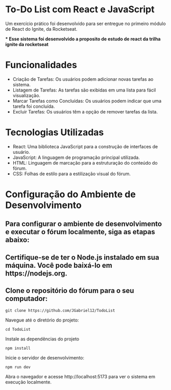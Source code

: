 <h1>To-Do List com React e JavaScript</h1>
<p>Um exercício prático foi desenvolvido para ser entregue no primeiro módulo de React do Ignite, da Rocketseat. </p>

<strong>\* Esse sistema foi desenvolvido a proposito de estudo de react da trilha ignite da rocketseat</strong>

<h1>Funcionalidades</h1>

<ul>
  <li>Criação de Tarefas: Os usuários podem adicionar novas tarefas ao sistema.</li>
  <li>Listagem de Tarefas: As tarefas são exibidas em uma lista para fácil visualização.</li>
  <li>Marcar Tarefas como Concluídas: Os usuários podem indicar que uma tarefa foi concluída.</li>
  <li>Excluir Tarefas: Os usuários têm a opção de remover tarefas da lista.</li>
</ul>

<h1>Tecnologias Utilizadas</h1>

<ul>
  <li>React: Uma biblioteca JavaScript para a construção de interfaces de usuário.</li>
  <li>JavaScript: A linguagem de programação principal utilizada.</li>
  <li>HTML: Linguagem de marcação para a estruturação do conteúdo do fórum.</li>
  <li>CSS: Folhas de estilo para a estilização visual do fórum.</li>
</ul>

<h1>Configuração do Ambiente de Desenvolvimento</h1>

<h2>Para configurar o ambiente de desenvolvimento e executar o fórum localmente, siga as etapas abaixo:</h2>

<h2>Certifique-se de ter o Node.js instalado em sua máquina. Você pode baixá-lo em https://nodejs.org.</h2>

<h2>Clone o repositório do fórum para o seu computador:</h2>

```
git clone https://github.com/JGabriel12/TodoList
```

Navegue até o diretório do projeto:

```
cd TodoList
```

Instale as dependências do projeto

```
npm install
```

Inicie o servidor de desenvolvimento:

```
npm run dev
```

Abra o navegador e acesse http://localhost:5173 para ver o sistema em execução localmente.
